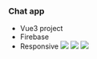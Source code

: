### Chat app

- Vue3 project
- Firebase
- Responsive
![](https://cdn.discordapp.com/attachments/860256092541157380/1095705291573690449/Ekran_Alnts.JPG)
![](https://cdn.discordapp.com/attachments/860256092541157380/1095704998249234493/ch1.JPG)
![](https://cdn.discordapp.com/attachments/860256092541157380/1095708756949614643/Ekran_Alnts.JPG)
